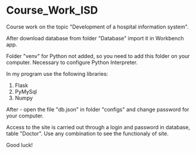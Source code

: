 # Course_Work_ISD

Course work on the topic "Development of a hospital information system".


After download database from folder "Database" import it in Workbench app. 

Folder "venv" for Python not added, so you need to add this folder on your computer. Necessary to configure Python Interpreter.

In my program use the following libraries:
1. Flask
2. PyMySql
3. Numpy

After - open the file "db.json" in folder "configs" and change password for your computer.


Access to the site is carried out through a login and password in database, table "Doctor". Use any combination to see the functionaly of site.

Good luck!
